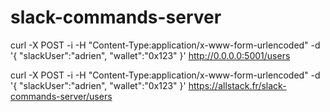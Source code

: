 # slack-commands-server

curl -X POST -i -H "Content-Type:application/x-www-form-urlencoded" -d '{ "slackUser":"adrien", "wallet":"0x123" }' http://0.0.0.0:5001/users

curl -X POST -i -H "Content-Type:application/x-www-form-urlencoded" -d '{ "slackUser":"adrien", "wallet":"0x123" }' https://allstack.fr/slack-commands-server/users
